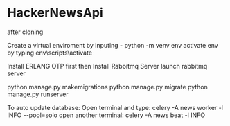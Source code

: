 # HackerNewsApi
after cloning

Create a virtual enviroment by inputing - python -m venv env
activate env by typing 
env\scripts\activate

Install ERLANG OTP first
then Install Rabbitmq Server
launch rabbitmq server

python manage.py makemigrations
python manage.py migrate
python manage.py runserver

To auto update database:
Open terminal and type:
celery -A news worker -l INFO --pool=solo
open another terminal:
celery -A news beat -l INFO
